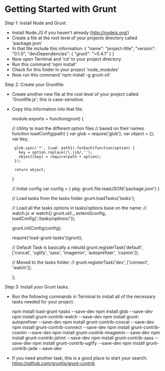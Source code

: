 Getting Started with Grunt
===========================

Step 1: Install Node and Grunt.

 - Install Node.JS if you haven't already (http://nodejs.org/)
 - Create a file at the root level of your projects directory called 'package.json'
 - In that file include this information:
    {
      "name": "project-title",
      "version": "0.1.0",
      "devDependencies": {
        "grunt": "~0.4.1"
      }
    }
 - Now open Terminal and 'cd' to your project directory.
 - Run this command 'npm install'
 - Check for this folder in your project 'node_modules'
 - Now run this command 'npm install -g grunt-cli'

Step 2: Create your Gruntfile

 - Create another new file at the root level of your project called 'Gruntfile.js'; this is case-sensitive.
 - Copy this information into that file:

    module.exports = function(grunt) {

      // Utility to load the different option files
      // based on their names
      function loadConfig(path) {
        var glob = require('glob');
        var object = {};
        var key;

        glob.sync('*', {cwd: path}).forEach(function(option) {
          key = option.replace(/\.js$/,'');
          object[key] = require(path + option);
        });

        return object;
      }

      // Initial config
      var config = {
        pkg: grunt.file.readJSON('package.json')
      }

      // Load tasks from the tasks folder
      grunt.loadTasks('tasks');

      // Load all the tasks options in tasks/options base on the name:
      // watch.js => watch{}
      grunt.util._.extend(config, loadConfig('./tasks/options/'));

      grunt.initConfig(config);

      require('load-grunt-tasks')(grunt);

      // Default Task is basically a rebuild
      grunt.registerTask('default', ['concat', 'uglify', 'sass', 'imagemin', 'autoprefixer', 'cssmin']);

      // Moved to the tasks folder:
      // grunt.registerTask('dev', ['connect', 'watch']);

    };

Step 3: Install your Grunt tasks.

 - Run the following commands in Terminal to install all of the necessary tasks needed for your project:


    npm install load-grunt-tasks --save-dev
    npm install glob --save-dev
    npm install grunt-contrib-watch --save-dev
    npm install grunt-autoprefixer --save-dev
    npm install grunt-contrib-concat --save-dev
    npm install grunt-contrib-connect --save-dev
    npm install grunt-contrib-cssmin --save-dev
    npm install grunt-contrib-imagemin --save-dev
    npm install grunt-contrib-jshint --save-dev
    npm install grunt-contrib-sass --save-dev
    npm install grunt-contrib-uglify --save-dev
    npm install grunt-contrib-jade --save-dev

 - If you need another task, this is a good place to start your search: https://github.com/gruntjs/grunt-contrib